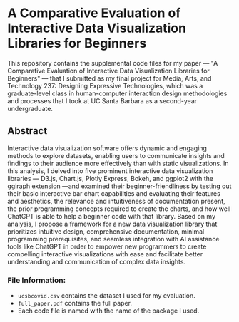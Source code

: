 # A Comparative Evaluation of Interactive Data Visualization Libraries for Beginners

This repository contains the supplemental code files for my paper — "A Comparative Evaluation of Interactive Data Visualization Libraries for Beginners" — that I submitted as my final project for Media, Arts, and Technology 237: Designing Expressive Technologies, which was a graduate-level class in human-computer interaction design methodologies and processes that I took at UC Santa Barbara as a second-year undergraduate. 

## Abstract
Interactive data visualization software offers dynamic and engaging methods to explore datasets, enabling users to communicate insights and findings to their audience more effectively than with static visualizations. In this analysis, I delved into five prominent interactive data visualization libraries — D3.js, Chart.js, Plotly Express, Bokeh, and ggplot2 with the ggiraph extension —and examined their beginner-friendliness by testing out their basic interactive bar chart capabilities and evaluating their features and aesthetics, the relevance and intuitiveness of documentation present, the prior programming concepts required to create the charts, and how well ChatGPT is able to help a beginner code with that library. Based on my analysis, I propose a framework for a new data visualization library that prioritizes intuitive design, comprehensive documentation, minimal programming prerequisites, and seamless integration with AI assistance tools like ChatGPT in order to empower new programmers to create compelling interactive visualizations with ease and facilitate better understanding and communication of complex data insights.

### File Information:
- `ucsbcovid.csv` contains the dataset I used for my evaluation.
- `full_paper.pdf` contains the full paper.
- Each code file is named with the name of the package I used. 
